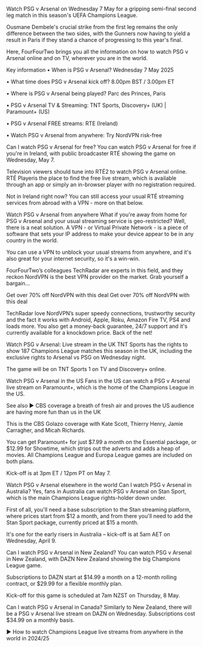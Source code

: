 Watch PSG v Arsenal on Wednesday 7 May for a gripping semi-final second leg match in this season's UEFA Champions League.

Ousmane Dembele's crucial strike from the first leg remains the only difference between the two sides, with the Gunners now having to yield a result in Paris if they stand a chance of progressing to this year's final.

Here, FourFourTwo brings you all the information on how to watch PSG v Arsenal online and on TV, wherever you are in the world.

Key information
• When is PSG v Arsenal? Wednesday 7 May 2025

• What time does PSG v Arsenal kick off? 8.00pm BST / 3.00pm ET

• Where is PSG v Arsenal being played? Parc des Princes, Paris

• PSG v Arsenal TV & Streaming: TNT Sports, Discovery+ (UK) | Paramount+ (US)

• PSG v Arsenal FREE streams: RTE (Ireland)

• Watch PSG v Arsenal from anywhere: Try NordVPN risk-free

Can I watch PSG v Arsenal for free?
You can watch PSG v Arsenal for free if you're in Ireland, with public broadcaster RTÉ showing the game on Wednesday, May 7.

Television viewers should tune into RTÉ2 to watch PSG v Arsenal online. RTÉ Playeris the place to find the free live stream, which is available through an app or simply an in-browser player with no registration required.

Not in Ireland right now? You can still access your usual RTÉ streaming services from abroad with a VPN - more on that below.

Watch PSG v Arsenal from anywhere
What if you're away from home for PSG v Arsenal and your usual streaming service is geo-restricted? Well, there is a neat solution. A VPN - or Virtual Private Network - is a piece of software that sets your IP address to make your device appear to be in any country in the world.

You can use a VPN to unblock your usual streams from anywhere, and it's also great for your internet security, so it's a win-win.

FourFourTwo’s colleagues TechRadar are experts in this field, and they reckon NordVPN is the best VPN provider on the market. Grab yourself a bargain...

Get over 70% off NordVPN with this deal
Get over 70% off NordVPN with this deal

TechRadar love NordVPN’s super speedy connections, trustworthy security and the fact it works with Android, Apple, Roku, Amazon Fire TV, PS4 and loads more. You also get a money-back guarantee, 24/7 support and it's currently available for a knockdown price. Back of the net!

Watch PSG v Arsenal: Live stream in the UK
TNT Sports has the rights to show 187 Champions League matches this season in the UK, including the exclusive rights to Arsenal vs PSG on Wednesday night.

The game will be on TNT Sports 1 on TV and Discovery+ online.

Watch PSG v Arsenal in the US
Fans in the US can watch a PSG v Arsenal live stream on Paramount+, which is the home of the Champions League in the US.

See also
► CBS coverage a breath of fresh air and proves the US audience are having more fun than us in the UK

This is the CBS Golazo coverage with Kate Scott, Thierry Henry, Jamie Carragher, and Micah Richards.

You can get Paramount+ for just $7.99 a month on the Essential package, or $12.99 for Showtime, which strips out the adverts and adds a heap of movies. All Champions League and Europa League games are included on both plans.

Kick-off is at 3pm ET / 12pm PT on May 7.

Watch PSG v Arsenal elsewhere in the world
Can I watch PSG v Arsenal in Australia?
Yes, fans in Australia can watch PSG v Arsenal on Stan Sport, which is the main Champions League rights-holder down under.

First of all, you'll need a base subscription to the Stan streaming platform, where prices start from $12 a month, and from there you'll need to add the Stan Sport package, currently priced at $15 a month.

It's one for the early risers in Australia – kick-off is at 5am AET on Wednesday, April 9.

Can I watch PSG v Arsenal in New Zealand?
You can watch PSG v Arsenal in New Zealand, with DAZN New Zealand showing the big Champions League game.

Subscriptions to DAZN start at $14.99 a month on a 12-month rolling contract, or $29.99 for a flexible monthly plan.

Kick-off for this game is scheduled at 7am NZST on Thursday, 8 May.

Can I watch PSG v Arsenal in Canada?
Similarly to New Zealand, there will be a PSG v Arsenal live stream on DAZN on Wednesday. Subscriptions cost $34.99 on a monthly basis.

► How to watch Champions League live streams from anywhere in the world in 2024/25

